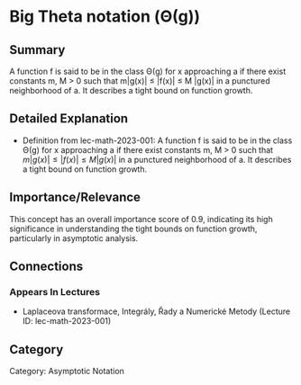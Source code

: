# Big Theta notation (Θ(g))

## Summary
A function f is said to be in the class Θ(g) for x approaching a if there exist constants m, M > 0 such that m|g(x)| ≤ |f(x)| ≤ M |g(x)| in a punctured neighborhood of a. It describes a tight bound on function growth.

## Detailed Explanation
* Definition from lec-math-2023-001: A function f is said to be in the class Θ(g) for x approaching a if there exist constants m, M > 0 such that $m|g(x)| \leq |f(x)| \leq M |g(x)|$ in a punctured neighborhood of a. It describes a tight bound on function growth.

## Importance/Relevance
This concept has an overall importance score of 0.9, indicating its high significance in understanding the tight bounds on function growth, particularly in asymptotic analysis.

## Connections
### Appears In Lectures
* Laplaceova transformace, Integrály, Řady a Numerické Metody (Lecture ID: lec-math-2023-001)

## Category
Category: Asymptotic Notation